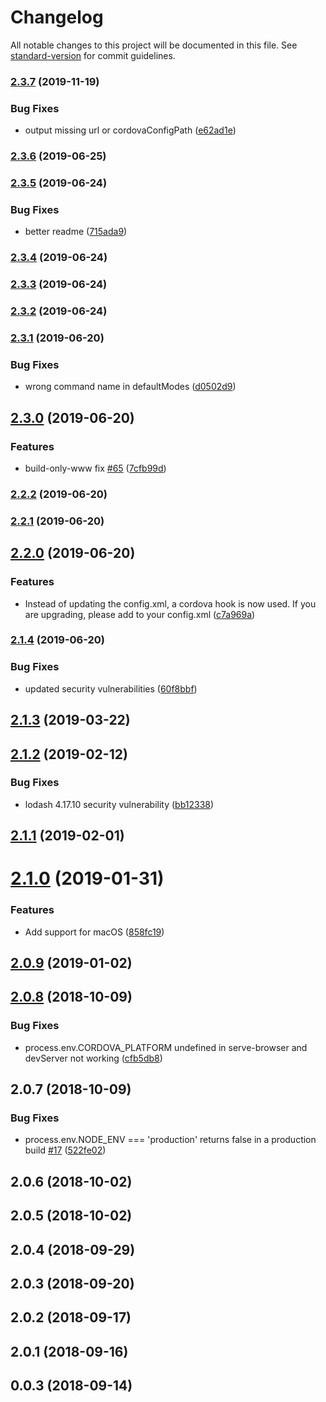 # Changelog

All notable changes to this project will be documented in this file. See [standard-version](https://github.com/conventional-changelog/standard-version) for commit guidelines.

### [2.3.7](https://github.com/m0dch3n/vue-cli-plugin-cordova/compare/v2.3.6...v2.3.7) (2019-11-19)


### Bug Fixes

* output missing url or cordovaConfigPath ([e62ad1e](https://github.com/m0dch3n/vue-cli-plugin-cordova/commit/e62ad1e))



### [2.3.6](https://github.com/m0dch3n/vue-cli-plugin-cordova/compare/v2.3.5...v2.3.6) (2019-06-25)



### [2.3.5](https://github.com/m0dch3n/vue-cli-plugin-cordova/compare/v2.3.4...v2.3.5) (2019-06-24)


### Bug Fixes

* better readme ([715ada9](https://github.com/m0dch3n/vue-cli-plugin-cordova/commit/715ada9))



### [2.3.4](https://github.com/m0dch3n/vue-cli-plugin-cordova/compare/v2.3.3...v2.3.4) (2019-06-24)



### [2.3.3](https://github.com/m0dch3n/vue-cli-plugin-cordova/compare/v2.3.2...v2.3.3) (2019-06-24)



### [2.3.2](https://github.com/m0dch3n/vue-cli-plugin-cordova/compare/v2.3.1...v2.3.2) (2019-06-24)



### [2.3.1](https://github.com/m0dch3n/vue-cli-plugin-cordova/compare/v2.3.0...v2.3.1) (2019-06-20)


### Bug Fixes

* wrong command name in defaultModes ([d0502d9](https://github.com/m0dch3n/vue-cli-plugin-cordova/commit/d0502d9))



## [2.3.0](https://github.com/m0dch3n/vue-cli-plugin-cordova/compare/v2.2.2...v2.3.0) (2019-06-20)


### Features

* build-only-www fix [#65](https://github.com/m0dch3n/vue-cli-plugin-cordova/issues/65) ([7cfb99d](https://github.com/m0dch3n/vue-cli-plugin-cordova/commit/7cfb99d))



### [2.2.2](https://github.com/m0dch3n/vue-cli-plugin-cordova/compare/v2.2.1...v2.2.2) (2019-06-20)



### [2.2.1](https://github.com/m0dch3n/vue-cli-plugin-cordova/compare/v2.2.0...v2.2.1) (2019-06-20)



## [2.2.0](https://github.com/m0dch3n/vue-cli-plugin-cordova/compare/v2.1.4...v2.2.0) (2019-06-20)


### Features

* Instead of updating the config.xml, a cordova hook is now used. If you are upgrading, please add <hook type="after_prepare" src="../node_modules/vue-cli-plugin-cordova/serve-config-hook.js" /> to your config.xml ([c7a969a](https://github.com/m0dch3n/vue-cli-plugin-cordova/commit/c7a969a))



### [2.1.4](https://github.com/m0dch3n/vue-cli-plugin-cordova/compare/v2.1.3...v2.1.4) (2019-06-20)


### Bug Fixes

* updated security vulnerabilities ([60f8bbf](https://github.com/m0dch3n/vue-cli-plugin-cordova/commit/60f8bbf))



<a name="2.1.3"></a>
## [2.1.3](https://github.com/m0dch3n/vue-cli-plugin-cordova/compare/v2.1.2...v2.1.3) (2019-03-22)



<a name="2.1.2"></a>
## [2.1.2](https://github.com/m0dch3n/vue-cli-plugin-cordova/compare/v2.1.1...v2.1.2) (2019-02-12)


### Bug Fixes

* lodash 4.17.10 security vulnerability ([bb12338](https://github.com/m0dch3n/vue-cli-plugin-cordova/commit/bb12338))



<a name="2.1.1"></a>
## [2.1.1](https://github.com/m0dch3n/vue-cli-plugin-cordova/compare/v2.1.0...v2.1.1) (2019-02-01)



<a name="2.1.0"></a>
# [2.1.0](https://github.com/m0dch3n/vue-cli-plugin-cordova/compare/v2.0.9...v2.1.0) (2019-01-31)


### Features

* Add support for macOS ([858fc19](https://github.com/m0dch3n/vue-cli-plugin-cordova/commit/858fc19))



<a name="2.0.9"></a>
## [2.0.9](https://github.com/m0dch3n/vue-cli-plugin-cordova/compare/v2.0.8...v2.0.9) (2019-01-02)



<a name="2.0.8"></a>
## [2.0.8](https://github.com/m0dch3n/vue-cli-plugin-cordova/compare/v2.0.7...v2.0.8) (2018-10-09)


### Bug Fixes

* process.env.CORDOVA_PLATFORM undefined in serve-browser and devServer not working ([cfb5db8](https://github.com/m0dch3n/vue-cli-plugin-cordova/commit/cfb5db8))



<a name="2.0.7"></a>
## 2.0.7 (2018-10-09)


### Bug Fixes

* process.env.NODE_ENV === 'production' returns false in a production build [#17](https://github.com/m0dch3n/vue-cli-plugin-cordova/issues/17) ([522fe02](https://github.com/m0dch3n/vue-cli-plugin-cordova/commit/522fe02))



<a name="2.0.6"></a>
## 2.0.6 (2018-10-02)



<a name="2.0.5"></a>
## 2.0.5 (2018-10-02)



<a name="2.0.4"></a>
## 2.0.4 (2018-09-29)



<a name="2.0.3"></a>
## 2.0.3 (2018-09-20)



<a name="2.0.2"></a>
## 2.0.2 (2018-09-17)



<a name="2.0.1"></a>
## 2.0.1 (2018-09-16)



<a name="0.0.3"></a>
## 0.0.3 (2018-09-14)
